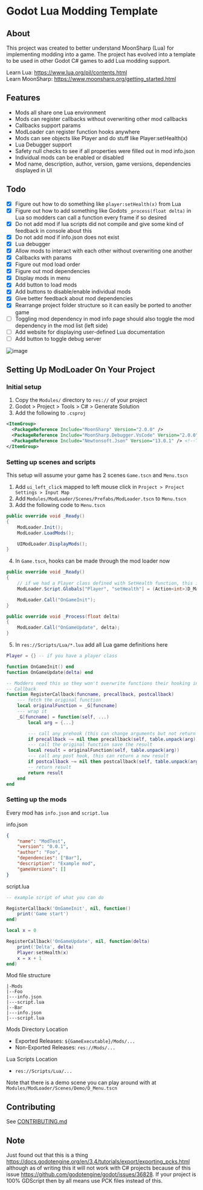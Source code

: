 # Godot Lua Modding Template
## About
This project was created to better understand MoonSharp (Lua) for implementing modding into a game. The project has evolved into a template to be used in other Godot C# games to add Lua modding support.

Learn Lua: https://www.lua.org/pil/contents.html  
Learn MoonSharp: https://www.moonsharp.org/getting_started.html  

## Features
- Mods all share one Lua environment
- Mods can register callbacks without overwriting other mod callbacks
- Callbacks support params
- ModLoader can register function hooks anywhere
- Mods can see objects like Player and do stuff like Player:setHealth(x)
- Lua Debugger support
- Safety null checks to see if all properties were filled out in mod info.json
- Individual mods can be enabled or disabled
- Mod name, description, author, version, game versions, dependencies displayed in UI

## Todo
- [x] Figure out how to do something like `player:setHealth(x)` from Lua
- [x] Figure out how to add something like Godots `_process(float delta)` in Lua so modders can call a function every frame if so desired
- [x] Do not add mod if lua scripts did not compile and give some kind of feedback in console about this
- [x] Do not add mod if info.json does not exist
- [x] Lua debugger
- [x] Allow mods to interact with each other without overwriting one another
- [x] Callbacks with params
- [x] Figure out mod load order
- [x] Figure out mod dependencies
- [x] Display mods in menu
- [x] Add button to load mods
- [x] Add buttons to disable/enable individual mods
- [x] Give better feedback about mod dependencies
- [x] Rearrange project folder structure so it can easily be ported to another game
- [ ] Toggling mod dependency in mod info page should also toggle the mod dependency in the mod list (left side)
- [ ] Add website for displaying user-defined Lua documentation
- [ ] Add button to toggle debug server

![image](https://user-images.githubusercontent.com/6277739/162085875-b69e42d2-c7fe-46a3-a1fa-f96d0386336b.png)

## Setting Up ModLoader On Your Project
### Initial setup
1. Copy the `Modules/` directory to `res://` of your project
2. Godot > Project > Tools > C# > Generate Solution
3. Add the following to `.csproj`
```xml
<ItemGroup>
  <PackageReference Include="MoonSharp" Version="2.0.0" />
  <PackageReference Include="MoonSharp.Debugger.VsCode" Version="2.0.0" />
  <PackageReference Include="Newtonsoft.Json" Version="13.0.1" /> <!--This is used because net472 does not have System.Text.Json-->
</ItemGroup>
```

### Setting up scenes and scripts
This setup will assume your game has 2 scenes `Game.tscn` and `Menu.tscn`
1. Add `ui_left_click` mapped to left mouse click in `Project > Project Settings > Input Map`
2. Add `Modules/ModLoader/Scenes/Prefabs/ModLoader.tscn` to `Menu.tscn`
3. Add the following code to `Menu.tscn`
```cs
public override void _Ready()
{
    ModLoader.Init();
    ModLoader.LoadMods();

    UIModLoader.DisplayMods();
}
```
4. In `Game.tscn`, hooks can be made through the mod loader now
```cs
public override void _Ready()
{
    // if we had a Player class defined with SetHealth function, this is how you would link that function with Lua
    ModLoader.Script.Globals["Player", "setHealth"] = (Action<int>)D_Master.Player.SetHealth;

    ModLoader.Call("OnGameInit");
}

public override void _Process(float delta)
{
    ModLoader.Call("OnGameUpdate", delta);
}
```
5. In `res://Scripts/Lua/*.lua` add all Lua game definitions here
```lua
Player = {} -- if you have a player class

function OnGameInit() end
function OnGameUpdate(delta) end

-- Modders need this so they won't overwrite functions their hooking into
-- Callback
function RegisterCallback(funcname, precallback, postcallback)
    --- fetch the original function
    local originalFunction = _G[funcname]
    --- wrap it
    _G[funcname] = function(self, ...)
        local arg = {...}

        --- call any prehook (this can change arguments but not return values)
        if precallback ~= nil then precallback(self, table.unpack(arg)) end
        --- call the original function save the result
        local result = originalFunction(self, table.unpack(arg))
        --- call any post hook, this can return a new result
        if postcallback ~= nil then postcallback(self, table.unpack(arg)) end
        -- return result
        return result
    end
end
```

### Setting up the mods
Every mod has `info.json` and `script.lua`

info.json
```json
{
    "name": "ModTest",
    "version": "0.0.1",
    "author": "Foo",
    "dependencies": ["Bar"],
    "description": "Example mod",
    "gameVersions": []
}
```

script.lua
```lua
-- example script of what you can do

RegisterCallback('OnGameInit', nil, function()
    print('Game start')
end)

local x = 0

RegisterCallback('OnGameUpdate', nil, function(delta)
    print('Delta', delta)
    Player:setHealth(x)
    x = x + 1
end)
```

Mod file structure
```
|-Mods
|--Foo
|---info.json
|---script.lua
|--Bar
|---info.json
|---script.lua
```

Mods Directory Location
- Exported Releases: `${GameExecutable}/Mods/...`
- Non-Exported Releases: `res://Mods/...`

Lua Scripts Location
- `res://Scripts/Lua/...`

Note that there is a demo scene you can play around with at `Modules/ModLoader/Scenes/Demo/D_Menu.tscn`

## Contributing
See [CONTRIBUTING.md](https://github.com/valkyrienyanko/GodotLuaModdingTest/blob/main/CONTRIBUTING.md)

## Note
Just found out that this is a thing https://docs.godotengine.org/en/3.4/tutorials/export/exporting_pcks.html although as of writing this it will not work with C# projects because of this issue https://github.com/godotengine/godot/issues/36828. If your project is 100% GDScript then by all means use PCK files instead of this.
